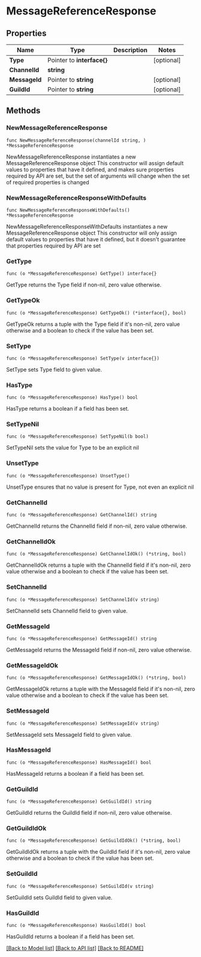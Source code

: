 # MessageReferenceResponse

## Properties

Name | Type | Description | Notes
------------ | ------------- | ------------- | -------------
**Type** | Pointer to **interface{}** |  | [optional] 
**ChannelId** | **string** |  | 
**MessageId** | Pointer to **string** |  | [optional] 
**GuildId** | Pointer to **string** |  | [optional] 

## Methods

### NewMessageReferenceResponse

`func NewMessageReferenceResponse(channelId string, ) *MessageReferenceResponse`

NewMessageReferenceResponse instantiates a new MessageReferenceResponse object
This constructor will assign default values to properties that have it defined,
and makes sure properties required by API are set, but the set of arguments
will change when the set of required properties is changed

### NewMessageReferenceResponseWithDefaults

`func NewMessageReferenceResponseWithDefaults() *MessageReferenceResponse`

NewMessageReferenceResponseWithDefaults instantiates a new MessageReferenceResponse object
This constructor will only assign default values to properties that have it defined,
but it doesn't guarantee that properties required by API are set

### GetType

`func (o *MessageReferenceResponse) GetType() interface{}`

GetType returns the Type field if non-nil, zero value otherwise.

### GetTypeOk

`func (o *MessageReferenceResponse) GetTypeOk() (*interface{}, bool)`

GetTypeOk returns a tuple with the Type field if it's non-nil, zero value otherwise
and a boolean to check if the value has been set.

### SetType

`func (o *MessageReferenceResponse) SetType(v interface{})`

SetType sets Type field to given value.

### HasType

`func (o *MessageReferenceResponse) HasType() bool`

HasType returns a boolean if a field has been set.

### SetTypeNil

`func (o *MessageReferenceResponse) SetTypeNil(b bool)`

 SetTypeNil sets the value for Type to be an explicit nil

### UnsetType
`func (o *MessageReferenceResponse) UnsetType()`

UnsetType ensures that no value is present for Type, not even an explicit nil
### GetChannelId

`func (o *MessageReferenceResponse) GetChannelId() string`

GetChannelId returns the ChannelId field if non-nil, zero value otherwise.

### GetChannelIdOk

`func (o *MessageReferenceResponse) GetChannelIdOk() (*string, bool)`

GetChannelIdOk returns a tuple with the ChannelId field if it's non-nil, zero value otherwise
and a boolean to check if the value has been set.

### SetChannelId

`func (o *MessageReferenceResponse) SetChannelId(v string)`

SetChannelId sets ChannelId field to given value.


### GetMessageId

`func (o *MessageReferenceResponse) GetMessageId() string`

GetMessageId returns the MessageId field if non-nil, zero value otherwise.

### GetMessageIdOk

`func (o *MessageReferenceResponse) GetMessageIdOk() (*string, bool)`

GetMessageIdOk returns a tuple with the MessageId field if it's non-nil, zero value otherwise
and a boolean to check if the value has been set.

### SetMessageId

`func (o *MessageReferenceResponse) SetMessageId(v string)`

SetMessageId sets MessageId field to given value.

### HasMessageId

`func (o *MessageReferenceResponse) HasMessageId() bool`

HasMessageId returns a boolean if a field has been set.

### GetGuildId

`func (o *MessageReferenceResponse) GetGuildId() string`

GetGuildId returns the GuildId field if non-nil, zero value otherwise.

### GetGuildIdOk

`func (o *MessageReferenceResponse) GetGuildIdOk() (*string, bool)`

GetGuildIdOk returns a tuple with the GuildId field if it's non-nil, zero value otherwise
and a boolean to check if the value has been set.

### SetGuildId

`func (o *MessageReferenceResponse) SetGuildId(v string)`

SetGuildId sets GuildId field to given value.

### HasGuildId

`func (o *MessageReferenceResponse) HasGuildId() bool`

HasGuildId returns a boolean if a field has been set.


[[Back to Model list]](../README.md#documentation-for-models) [[Back to API list]](../README.md#documentation-for-api-endpoints) [[Back to README]](../README.md)



